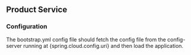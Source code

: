 <h2>Product Service</h2>
<h3>Configuration</h3>
The bootstrap.yml config file should fetch the config file from the config-server
running at {spring.cloud.config.uri} and then load the application.